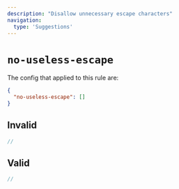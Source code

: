 ```yaml
---
description: "Disallow unnecessary escape characters"
navigation:
  type: 'Suggestions'
---
```


# `no-useless-escape`

The config that applied to this rule are:

```json
{
  "no-useless-escape": []
}
```

## Invalid

```js invalid
//
```

## Valid

```js valid
//
```
  